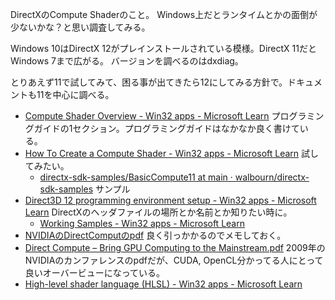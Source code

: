 DirectXのCompute Shaderのこと。
Windows上だとランタイムとかの面倒が少ないかな？と思い調査してみる。

Windows 10はDirectX 12がプレインストールされている模様。DirectX 11だとWindows 7まで広がる。
バージョンを調べるのはdxdiag。

とりあえず11で試してみて、困る事が出てきたら12にしてみる方針で。ドキュメントも11を中心に調べる。

- [Compute Shader Overview - Win32 apps - Microsoft Learn](https://learn.microsoft.com/en-us/windows/win32/direct3d11/direct3d-11-advanced-stages-compute-shader) プログラミングガイドの1セクション。プログラミングガイドはなかなか良く書けている。
- [How To Create a Compute Shader - Win32 apps - Microsoft Learn](https://learn.microsoft.com/en-us/windows/win32/direct3d11/direct3d-11-advanced-stages-compute-create) 試してみたい。
  - [directx-sdk-samples/BasicCompute11 at main · walbourn/directx-sdk-samples](https://github.com/walbourn/directx-sdk-samples/tree/main/BasicCompute11)  サンプル
- [Direct3D 12 programming environment setup - Win32 apps - Microsoft Learn](https://learn.microsoft.com/en-us/windows/win32/direct3d12/directx-12-programming-environment-set-up) DirectXのヘッダファイルの場所とか名前とか知りたい時に。
   - [Working Samples - Win32 apps - Microsoft Learn](https://learn.microsoft.com/en-us/windows/win32/direct3d12/working-samples)
- [NVIDIAのDirectComputのpdf](https://developer.download.nvidia.com/compute/DevZone/docs/html/DirectCompute/doc/DirectCompute_Programming_Guide.pdf) 良く引っかかるのでメモしておく。
- [Direct Compute – Bring GPU Computing to 
the Mainstream.pdf](https://www.nvidia.com/content/GTC/documents/1015_GTC09.pdf) 2009年のNVIDIAのカンファレンスのpdfだが、CUDA, OpenCL分かってる人にとって良いオーバービューになっている。
- [High-level shader language (HLSL) - Win32 apps - Microsoft Learn](https://learn.microsoft.com/en-us/windows/win32/direct3dhlsl/dx-graphics-hlsl)



